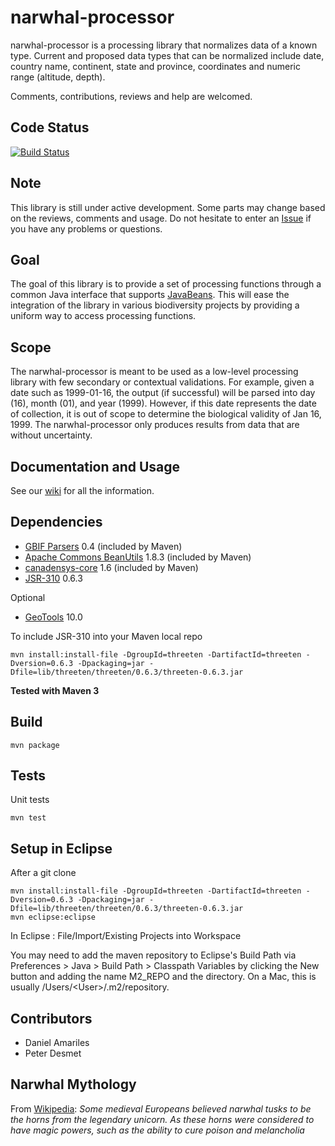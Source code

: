 narwhal-processor
=================

narwhal-processor is a processing library that normalizes data of a known type. Current and proposed data types that can be normalized include date, country name, continent, state and province, coordinates and numeric range (altitude, depth).

Comments, contributions, reviews and help are welcomed.

Code Status
-----------
[![Build Status](https://travis-ci.org/Canadensys/narwhal-processor.png)](https://travis-ci.org/Canadensys/narwhal-processor)

Note
----
This library is still under active development. Some parts may change based on the reviews, comments and usage. Do not hesitate to enter an [Issue](https://github.com/Canadensys/narwhal-processor/issues) if you have any problems or questions.

Goal
----
The goal of this library is to provide a set of processing functions through a common Java interface that supports [JavaBeans](http://en.wikipedia.org/wiki/JavaBeans). This will ease the integration of the library in various biodiversity projects by providing a uniform way to access processing functions.

Scope
-----
The narwhal-processor is meant to be used as a low-level processing library with few secondary or contextual validations. For example, given a date such as 1999-01-16, the output (if successful) will be parsed into day (16), month (01), and year (1999). However, if this date represents the date of collection, it is out of scope to determine the biological validity of Jan 16, 1999.
The narwhal-processor only produces results from data that are without uncertainty.

Documentation and Usage
-----------------------
See our [wiki](https://github.com/Canadensys/narwhal-processor/wiki) for all the information.

Dependencies
------------
 * [GBIF Parsers](http://code.google.com/p/gbif-common-resources/) 0.4 (included by Maven)
 * [Apache Commons BeanUtils](http://commons.apache.org/beanutils/) 1.8.3 (included by Maven)
 * [canadensys-core](https://github.com/Canadensys/canadensys-core) 1.6 (included by Maven)
 * [JSR-310](http://threeten.sourceforge.net/) 0.6.3

Optional
 * [GeoTools](http://www.geotools.org/) 10.0

To include JSR-310 into your Maven local repo
```
mvn install:install-file -DgroupId=threeten -DartifactId=threeten -Dversion=0.6.3 -Dpackaging=jar -Dfile=lib/threeten/threeten/0.6.3/threeten-0.6.3.jar
```

__Tested with Maven 3__

Build
-----
```
mvn package
```

Tests
-----
Unit tests
```
mvn test
```

Setup in Eclipse
----------------
After a git clone
```
mvn install:install-file -DgroupId=threeten -DartifactId=threeten -Dversion=0.6.3 -Dpackaging=jar -Dfile=lib/threeten/threeten/0.6.3/threeten-0.6.3.jar
mvn eclipse:eclipse
```
In Eclipse : File/Import/Existing Projects into Workspace

You may need to add the maven repository to Eclipse's Build Path via Preferences > Java > Build Path > Classpath Variables by clicking the New button and adding the name M2\_REPO and the directory. On a Mac, this is usually /Users/\<User\>/.m2/repository.

Contributors
------------
* Daniel Amariles
* Peter Desmet

Narwhal Mythology
-----------------
From [Wikipedia](http://en.wikipedia.org/wiki/Narwhal#Relation_with_humans):
<cite>Some medieval Europeans believed narwhal tusks to be the horns from the legendary unicorn. As these horns were considered to have magic powers, such as the ability to cure poison and melancholia </cite>

